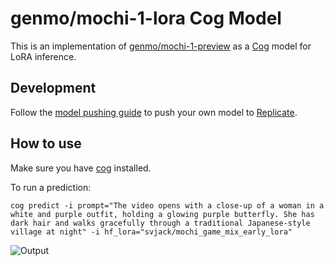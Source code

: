 # genmo/mochi-1-lora Cog Model

This is an implementation of [genmo/mochi-1-preview](https://huggingface.co/genmo/mochi-1-preview) as a [Cog](https://github.com/replicate/cog) model for LoRA inference.

## Development

Follow the [model pushing guide](https://replicate.com/docs/guides/push-a-model) to push your own model to [Replicate](https://replicate.com).


## How to use

Make sure you have [cog](https://github.com/replicate/cog) installed.

To run a prediction:

    cog predict -i prompt="The video opens with a close-up of a woman in a white and purple outfit, holding a glowing purple butterfly. She has dark hair and walks gracefully through a traditional Japanese-style village at night" -i hf_lora="svjack/mochi_game_mix_early_lora"

![Output](output.gif)